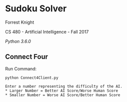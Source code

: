 Sudoku Solver
==============

Forrest Knight

CS 480 - Artificial Intelligence - Fall 2017

*Python 3.6.0*

Connect Four
------------

Run Command:

	python Connect4Client.py

	Enter a number representing the difficulty of the AI.
	* Larger Number = Better AI Score/Worse Human Score
	* Smaller Number = Worse AI Score/Better Human Score

